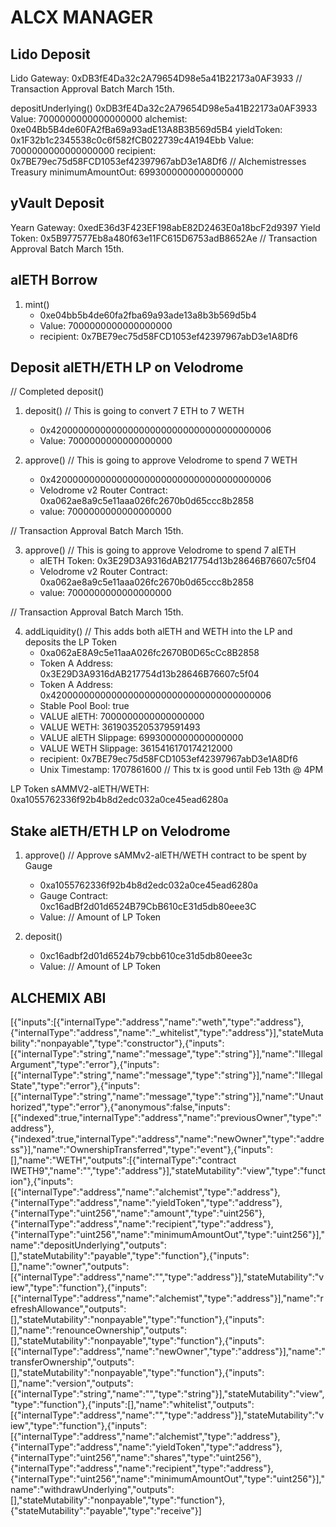 # ALCX MANAGER

## Lido Deposit

Lido Gateway: 0xDB3fE4Da32c2A79654D98e5a41B22173a0AF3933
// Transaction Approval Batch March 15th.

depositUnderlying()
0xDB3fE4Da32c2A79654D98e5a41B22173a0AF3933
Value: 7000000000000000000
alchemist: 0xe04Bb5B4de60FA2fBa69a93adE13A8B3B569d5B4
yieldToken: 0x1F32b1c2345538c0c6f582fCB022739c4A194Ebb
Value: 7000000000000000000
recipient: 0x7BE79ec75d58FCD1053ef42397967abD3e1A8Df6 // Alchemistresses Treasury
minimumAmountOut: 6993000000000000000

## yVault Deposit

Yearn Gateway: 0xedE36d3F423EF198abE82D2463E0a18bcF2d9397
Yield Token: 0x5B977577Eb8a480f63e11FC615D6753adB8652Ae
// Transaction Approval Batch March 15th.

## alETH Borrow

1. mint()
   * 0xe04bb5b4de60fa2fba69a93ade13a8b3b569d5b4
   * Value: 7000000000000000000
   * recipient: 0x7BE79ec75d58FCD1053ef42397967abD3e1A8Df6

## Deposit alETH/ETH LP on Velodrome

// Completed deposit()

1. deposit() // This is going to convert 7 ETH to 7 WETH
   * 0x4200000000000000000000000000000000000006
   * Value: 7000000000000000000

2. approve() // This is going to approve Velodrome to spend 7 WETH
   * 0x4200000000000000000000000000000000000006
   * Velodrome v2 Router Contract: 0xa062ae8a9c5e11aaa026fc2670b0d65ccc8b2858
   * value: 7000000000000000000
  
  // Transaction Approval Batch March 15th.


3. approve() // This is going to approve Velodrome to spend 7 alETH
   * alETH Token: 0x3E29D3A9316dAB217754d13b28646B76607c5f04
   * Velodrome v2 Router Contract: 0xa062ae8a9c5e11aaa026fc2670b0d65ccc8b2858
   * value: 7000000000000000000

  // Transaction Approval Batch March 15th.

4. addLiquidity() // This adds both alETH and WETH into the LP and deposits the LP Token
   * 0xa062aE8A9c5e11aaA026fc2670B0D65cCc8B2858
   * Token A Address: 0x3E29D3A9316dAB217754d13b28646B76607c5f04
   * Token A Address: 0x4200000000000000000000000000000000000006
   * Stable Pool Bool: true
   * VALUE alETH: 7000000000000000000
   * VALUE WETH: 3619035205379591493
   * VALUE alETH Slippage: 6993000000000000000
   * VALUE WETH Slippage: 3615416170174212000
   * recipient: 0x7BE79ec75d58FCD1053ef42397967abD3e1A8Df6
   * Unix Timestamp: 1707861600 // This tx is good until Feb 13th @ 4PM

LP Token sAMMV2-alETH/WETH: 0xa1055762336f92b4b8d2edc032a0ce45ead6280a

## Stake alETH/ETH LP on Velodrome

1. approve() // Approve sAMMv2-alETH/WETH contract to be spent by Gauge
   * 0xa1055762336f92b4b8d2edc032a0ce45ead6280a
   * Gauge Contract: 0xc16adBf2d01d6524B79CbB610cE31d5db80eee3C
   * Value: // Amount of LP Token

2. deposit()
   * 0xc16adbf2d01d6524b79cbb610ce31d5db80eee3c
   * Value: // Amount of LP Token

## ALCHEMIX ABI

[{"inputs":[{"internalType":"address","name":"weth","type":"address"},{"internalType":"address","name":"_whitelist","type":"address"}],"stateMutability":"nonpayable","type":"constructor"},{"inputs":[{"internalType":"string","name":"message","type":"string"}],"name":"IllegalArgument","type":"error"},{"inputs":[{"internalType":"string","name":"message","type":"string"}],"name":"IllegalState","type":"error"},{"inputs":[{"internalType":"string","name":"message","type":"string"}],"name":"Unauthorized","type":"error"},{"anonymous":false,"inputs":[{"indexed":true,"internalType":"address","name":"previousOwner","type":"address"},{"indexed":true,"internalType":"address","name":"newOwner","type":"address"}],"name":"OwnershipTransferred","type":"event"},{"inputs":[],"name":"WETH","outputs":[{"internalType":"contract IWETH9","name":"","type":"address"}],"stateMutability":"view","type":"function"},{"inputs":[{"internalType":"address","name":"alchemist","type":"address"},{"internalType":"address","name":"yieldToken","type":"address"},{"internalType":"uint256","name":"amount","type":"uint256"},{"internalType":"address","name":"recipient","type":"address"},{"internalType":"uint256","name":"minimumAmountOut","type":"uint256"}],"name":"depositUnderlying","outputs":[],"stateMutability":"payable","type":"function"},{"inputs":[],"name":"owner","outputs":[{"internalType":"address","name":"","type":"address"}],"stateMutability":"view","type":"function"},{"inputs":[{"internalType":"address","name":"alchemist","type":"address"}],"name":"refreshAllowance","outputs":[],"stateMutability":"nonpayable","type":"function"},{"inputs":[],"name":"renounceOwnership","outputs":[],"stateMutability":"nonpayable","type":"function"},{"inputs":[{"internalType":"address","name":"newOwner","type":"address"}],"name":"transferOwnership","outputs":[],"stateMutability":"nonpayable","type":"function"},{"inputs":[],"name":"version","outputs":[{"internalType":"string","name":"","type":"string"}],"stateMutability":"view","type":"function"},{"inputs":[],"name":"whitelist","outputs":[{"internalType":"address","name":"","type":"address"}],"stateMutability":"view","type":"function"},{"inputs":[{"internalType":"address","name":"alchemist","type":"address"},{"internalType":"address","name":"yieldToken","type":"address"},{"internalType":"uint256","name":"shares","type":"uint256"},{"internalType":"address","name":"recipient","type":"address"},{"internalType":"uint256","name":"minimumAmountOut","type":"uint256"}],"name":"withdrawUnderlying","outputs":[],"stateMutability":"nonpayable","type":"function"},{"stateMutability":"payable","type":"receive"}]